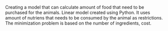 Creating a model that can calculate amount of food that need to be purchased for the animals. 
Linear model created using Python. It uses amount of nutriens that needs to be consumed by the animal as restrictions. 
The minimization problem is based on the number of ingredients, cost.
